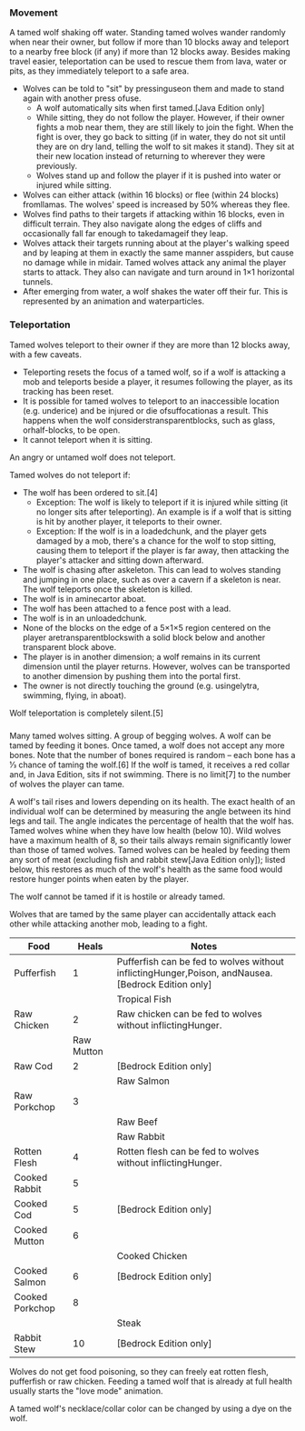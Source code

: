 ### Movement
A tamed wolf shaking off water.
Standing tamed wolves wander randomly when near their owner, but follow if more than 10 blocks away and teleport to a nearby free block (if any) if more than 12 blocks away. Besides making travel easier, teleportation can be used to rescue them from lava, water or pits, as they immediately teleport to a safe area.

- Wolves can be told to "sit" by pressinguseon them and made to stand again with another press ofuse.
	- A wolf automatically sits when first tamed.‌[Java Edition  only]
	- While sitting, they do not follow the player. However, if their owner fights a mob near them, they are still likely to join the fight. When the fight is over, they go back to sitting (if in water, they do not sit until they are on dry land, telling the wolf to sit makes it stand). They sit at their new location instead of returning to wherever they were previously.
	- Wolves stand up and follow the player if it is pushed into water or injured while sitting.
- Wolves can either attack (within 16 blocks) or flee (within 24 blocks) fromllamas. The wolves' speed is increased by 50% whereas they flee.
- Wolves find paths to their targets if attacking within 16 blocks, even in difficult terrain. They also navigate along the edges of cliffs and occasionally fall far enough to takedamageif they leap.
- Wolves attack their targets running about at the player's walking speed and by leaping at them in exactly the same manner asspiders, but cause no damage while in midair. Tamed wolves attack any animal the player starts to attack. They also can navigate and turn around in 1×1 horizontal tunnels.
- After emerging from water, a wolf shakes the water off their fur. This is represented by an animation and waterparticles.

### Teleportation
Tamed wolves teleport to their owner if they are more than 12 blocks away, with a few caveats.

- Teleporting resets the focus of a tamed wolf, so if a wolf is attacking a mob and teleports beside a player, it resumes following the player, as its tracking has been reset.
- It is possible for tamed wolves to teleport to an inaccessible location (e.g. underice) and be injured or die ofsuffocationas a result. This happens when the wolf considerstransparentblocks, such as glass, orhalf-blocks, to be open.
- It cannot teleport when it is sitting.

An angry or untamed wolf does not teleport.

Tamed wolves do not teleport if:

- The wolf has been ordered to sit.[4]
	- Exception: The wolf is likely to teleport if it is injured while sitting (it no longer sits after teleporting). An example is if a wolf that is sitting is hit by another player, it teleports to their owner.
	- Exception: If the wolf is in a loadedchunk, and the player gets damaged by a mob, there's a chance for the wolf to stop sitting, causing them to teleport if the player is far away, then attacking the player's attacker and sitting down afterward.
- The wolf is chasing after askeleton. This can lead to wolves standing and jumping in one place, such as over a cavern if a skeleton is near. The wolf teleports once the skeleton is killed.
- The wolf is in aminecartor aboat.
- The wolf has been attached to a fence post with a lead.
- The wolf is in an unloadedchunk.
- None of the blocks on the edge of a 5×1×5 region centered on the player aretransparentblockswith a solid block below and another transparent block above.
- The player is in another dimension; a wolf remains in its current dimension until the player returns. However, wolves can be transported to another dimension by pushing them into the portal first.
- The owner is not directly touching the ground (e.g. usingelytra, swimming, flying, in aboat).

Wolf teleportation is completely silent.[5]

### 
Many tamed wolves sitting.
A group of begging wolves.
A wolf can be tamed by feeding it bones. Once tamed, a wolf does not accept any more bones. Note that the number of bones required is random – each bone has a 1⁄3 chance of taming the wolf.[6] If the wolf is tamed, it receives a red collar and, in Java Edition, sits if not swimming. There is no limit[7] to the number of wolves the player can tame.

A wolf's tail rises and lowers depending on its health. The exact health of an individual wolf can be determined by measuring the angle between its hind legs and tail. The angle indicates the percentage of health that the wolf has. Tamed wolves whine when they have low health (below 10). Wild wolves have a maximum health of 8, so their tails always remain significantly lower than those of tamed wolves. Tamed wolves can be healed by feeding them any sort of meat (excluding fish and rabbit stew‌[Java Edition  only]); listed below, this restores as much of the wolf's health as the same food would restore hunger points when eaten by the player.

The wolf cannot be tamed if it is hostile or already tamed.

Wolves that are tamed by the same player can accidentally attack each other while attacking another mob, leading to a fight.



| Food            | Heals      | Notes                                                                                               |
|-----------------|------------|-----------------------------------------------------------------------------------------------------|
| Pufferfish      | 1          | Pufferfish can be fed to wolves without inflictingHunger,Poison, andNausea.‌[Bedrock Edition  only] |
|                 |            | Tropical Fish                                                                                       |
| Raw Chicken     | 2          | Raw chicken can be fed to wolves without inflictingHunger.                                          |
|                 | Raw Mutton |                                                                                                     |
| Raw Cod         | 2          | ‌[Bedrock Edition  only]                                                                            |
|                 |            | Raw Salmon                                                                                          |
| Raw Porkchop    | 3          |                                                                                                     |
|                 |            | Raw Beef                                                                                            |
|                 |            | Raw Rabbit                                                                                          |
| Rotten Flesh    | 4          | Rotten flesh can be fed to wolves without inflictingHunger.                                         |
| Cooked Rabbit   | 5          |                                                                                                     |
| Cooked Cod      | 5          | ‌[Bedrock Edition  only]                                                                            |
| Cooked Mutton   | 6          |                                                                                                     |
|                 |            | Cooked Chicken                                                                                      |
| Cooked Salmon   | 6          | ‌[Bedrock Edition  only]                                                                            |
| Cooked Porkchop | 8          |                                                                                                     |
|                 |            | Steak                                                                                               |
| Rabbit Stew     | 10         | ‌[Bedrock Edition  only]                                                                            |

Wolves do not get food poisoning, so they can freely eat rotten flesh, pufferfish or raw chicken. Feeding a tamed wolf that is already at full health usually starts the "love mode" animation.

A tamed wolf's necklace/collar color can be changed by using a dye on the wolf.

